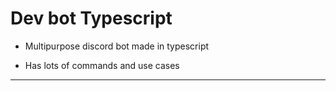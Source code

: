 # Dev bot Typescript

- Multipurpose discord bot made in typescript

- Has lots of commands and use cases

- - - 

